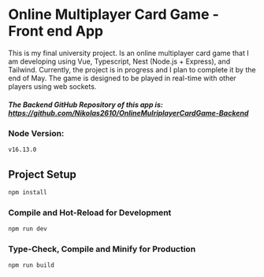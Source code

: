 # Online Multiplayer Card Game - Front end App

This is my final university project. Is an online multiplayer card game that I am developing using Vue, Typescript, Nest (Node.js + Express), and Tailwind. Currently, the project is in progress and I plan to complete it by the end of May. The game is designed to be played in real-time with other players using web sockets.

##### The Backend GitHub Repository of this app is:  https://github.com/Nikolas2610/OnlineMulriplayerCardGame-Backend

### Node Version: 
```sh
v16.13.0
```

## Project Setup
```sh
npm install
```

### Compile and Hot-Reload for Development
```sh
npm run dev
```

### Type-Check, Compile and Minify for Production
```sh
npm run build
```
